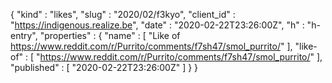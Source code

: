 {
  "kind" : "likes",
  "slug" : "2020/02/f3kyo",
  "client_id" : "https://indigenous.realize.be",
  "date" : "2020-02-22T23:26:00Z",
  "h" : "h-entry",
  "properties" : {
    "name" : [ "Like of https://www.reddit.com/r/Purrito/comments/f7sh47/smol_purrito/" ],
    "like-of" : [ "https://www.reddit.com/r/Purrito/comments/f7sh47/smol_purrito/" ],
    "published" : [ "2020-02-22T23:26:00Z" ]
  }
}
